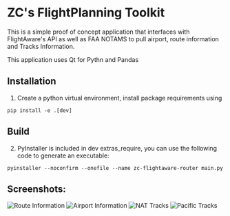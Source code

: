 # ZC's FlightPlanning Toolkit

This is a simple proof of concept application that interfaces with FlightAware's API as well as FAA NOTAMS to pull airport, route information and Tracks Information.

This application uses Qt for Pythn and Pandas

## Installation

1. Create a python virtual environment, install package requirements using

`pip install -e .[dev]`

## Build

2. PyInstaller is included in dev extras_require, you can use the following code to generate an executable:

`pyinstaller --noconfirm --onefile --name zc-flightaware-router main.py`

## Screenshots:

![Route Information](https://i.ibb.co/Z6GBBZX/image.png)
![Airport Information](https://i.ibb.co/wQfGrDd/image.png)
![NAT Tracks](https://i.ibb.co/9ythRzV/image.png)
![Pacific Tracks](https://i.ibb.co/4ZXLx60/image.png)
